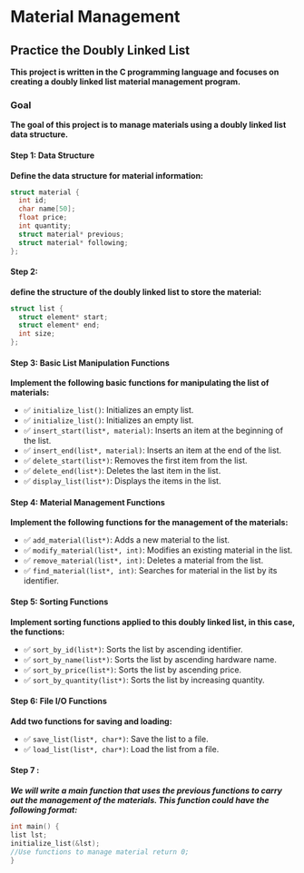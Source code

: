 # Material Management

## Practice the Doubly Linked List

**This project is written in the C programming language and focuses on creating a doubly linked list material management program.**

### Goal

**The goal of this project is to manage materials using a doubly linked list data structure.**

#### Step 1: Data Structure

**Define  the data structure for material information:**

```c
struct material {
  int id;
  char name[50];
  float price;
  int quantity;
  struct material* previous;
  struct material* following;
};
```
#### Step 2: 

**define the structure of the doubly linked list to store the material:**

```c
struct list {
  struct element* start;
  struct element* end;
  int size;
};
```
#### Step 3: Basic List Manipulation Functions

**Implement the following basic functions for manipulating the list of materials:**

- ✅ `initialize_list()`: Initializes an empty list.
- ✅ `initialize_list()`: Initializes an empty list.
- ✅ `insert_start(list*, material)`: Inserts an item at the beginning of the list.
- ✅ `insert_end(list*, material)`: Inserts an item at the end of the list.
- ✅ `delete_start(list*)`: Removes the first item from the list.
- ✅ `delete_end(list*)`: Deletes the last item in the list.
- ✅ `display_list(list*)`: Displays the items in the list.

#### Step 4: Material Management Functions

**Implement the following  functions for the management of the materials:**

- ✅ `add_material(list*)`: Adds a new material to the list.
- ✅ `modify_material(list*, int)`: Modifies an existing material in the list.
- ✅ `remove_material(list*, int)`: Deletes a material from the list.
- ✅ `find_material(list*, int)`: Searches for material in the list by its identifier.

#### Step 5: Sorting Functions

**Implement sorting functions applied to this doubly linked list, in this case, the functions:**

- ✅ `sort_by_id(list*)`: Sorts the list by ascending identifier.
- ✅ `sort_by_name(list*)`: Sorts the list by ascending hardware name.
- ✅ `sort_by_price(list*)`: Sorts the list by ascending price.
- ✅ `sort_by_quantity(list*)`: Sorts the list by increasing quantity.

#### Step 6: File I/O Functions

**Add two functions for saving and loading:**

- ✅ `save_list(list*, char*)`: Save the list to a file.
- ✅ `load_list(list*, char*)`: Load the list from a file.

#### Step 7 :

***We will write a main function that uses the previous functions to carry out the management of the materials. This function could have the following format:***
```c
int main() {
list lst;
initialize_list(&lst);
//Use functions to manage material return 0;
}
```
